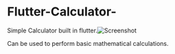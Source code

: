 # Flutter-Calculator-
Simple Calculator built in flutter.![Screenshot](https://user-images.githubusercontent.com/62950811/211303038-f025404f-c0c5-454a-b87e-c6f38e6bbba3.jpg)

Can be used to perform basic mathematical calculations.
